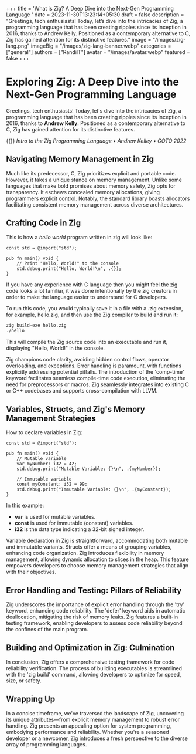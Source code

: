 +++
title = 'What is Zig?  A Deep Dive into the Next-Gen Programming Language '
date = 2023-11-30T13:23:14+05:30
draft = false
description = "Greetings, tech enthusiasts! Today, let’s dive into the intricacies of Zig, a programming language that has been creating ripples since its inception in 2016, thanks to Andrew Kelly. Positioned as a contemporary alternative to C, Zig has gained attention for its distinctive features."
image = "/images/zig-lang.png"
imageBig = "/images/zig-lang-banner.webp"
categories = ["general"]
authors = ["RandilT"]
avatar = "/images/avatar.webp"
featured = false
+++

# Exploring Zig: A Deep Dive into the Next-Gen Programming Language

Greetings, tech enthusiasts! Today, let's dive into the intricacies of Zig, a programming language that has been creating ripples since its inception in 2016, thanks to **Andrew Kelly**. Positioned as a contemporary alternative to C, Zig has gained attention for its distinctive features.

{{<youtube YXrb-DqsBNU  >}} _Intro to the Zig Programming Language • Andrew Kelley • GOTO 2022_

## Navigating Memory Management in Zig

Much like its predecessor, C, Zig prioritizes explicit and portable code. However, it takes a unique stance on memory management. Unlike some languages that make bold promises about memory safety, Zig opts for transparency. It eschews concealed memory allocations, giving programmers explicit control. Notably, the standard library boasts allocators facilitating consistent memory management across diverse architectures.

## Crafting Code in Zig

This is how a _hello world_ program written in zig will look like:

```zig
const std = @import("std");

pub fn main() void {
    // Print "Hello, World!" to the console
    std.debug.print("Hello, World!\n", .{});
}

```

If you have any experience with C language then you might feel the zig code looks a lot familiar, it was done intentionally by the zig creators in order to make the language easier to understand for C developers.

To run this code, you would typically save it in a file with a .zig extension, for example, hello.zig, and then use the Zig compiler to build and run it:

```bash
zig build-exe hello.zig
./hello
```

This will compile the Zig source code into an executable and run it, displaying "Hello, World!" in the console.

Zig champions code clarity, avoiding hidden control flows, operator overloading, and exceptions. Error handling is paramount, with functions explicitly addressing potential pitfalls. The introduction of the 'comp-time' keyword facilitates seamless compile-time code execution, eliminating the need for preprocessors or macros. Zig seamlessly integrates into existing C or C++ codebases and supports cross-compilation with LLVM.

## Variables, Structs, and Zig's Memory Management Strategies

How to declare variables in Zig:

```zig
const std = @import("std");

pub fn main() void {
    // Mutable variable
    var myNumber: i32 = 42;
    std.debug.print("Mutable Variable: {}\n", .{myNumber});

    // Immutable variable
    const myConstant: i32 = 99;
    std.debug.print("Immutable Variable: {}\n", .{myConstant});
}
```

In this example:

- **var** is used for mutable variables.
- **const** is used for immutable (constant) variables.
- **i32** is the data type indicating a 32-bit signed integer.

Variable declaration in Zig is straightforward, accommodating both mutable and immutable variants. Structs offer a means of grouping variables, enhancing code organization. Zig introduces flexibility in memory management, allowing dynamic allocation to slices in the heap. This feature empowers developers to choose memory management strategies that align with their objectives.

## Error Handling and Testing: Pillars of Reliability

Zig underscores the importance of explicit error handling through the 'try' keyword, enhancing code reliability. The 'defer' keyword aids in automatic deallocation, mitigating the risk of memory leaks. Zig features a built-in testing framework, enabling developers to assess code reliability beyond the confines of the main program.

## Building and Optimization in Zig: Culmination

In conclusion, Zig offers a comprehensive testing framework for code reliability verification. The process of building executables is streamlined with the 'zig build' command, allowing developers to optimize for speed, size, or safety.

## Wrapping Up

In a concise timeframe, we've traversed the landscape of Zig, uncovering its unique attributes—from explicit memory management to robust error handling. Zig presents an appealing option for system programming, embodying performance and reliability. Whether you're a seasoned developer or a newcomer, Zig introduces a fresh perspective to the diverse array of programming languages.
